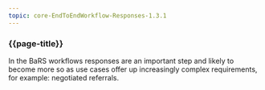 ```yaml
---
topic: core-EndToEndWorkflow-Responses-1.3.1
---
```


### {{page-title}}

In the BaRS workflows responses are an important step and likely to become more so as use cases offer up increasingly complex requirements, for example: negotiated referrals.

<br>